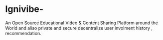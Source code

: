 # Ignivibe-
An Open Source Educational Video & Content Sharing Platform around the World and aliso private and secure decentralize user involment history , recommendation.
